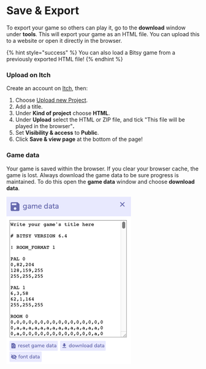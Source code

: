 # Save & Export

To export your game so others can play it, go to the **download** window under **tools**. This will export your game as an HTML file. You can upload this to a website or open it directly in the browser.

{% hint style="success" %}
You can also load a Bitsy game from a previously exported HTML file!
{% endhint %}

### Upload on Itch

Create an account on [Itch](https://itch.io/), then:

1. Choose [Upload new Project](https://itch.io/game/new). 
2. Add a title.
3. Under **Kind of project** choose **HTML**.
4. Under **Upload** select the HTML or ZIP file, and tick "This file will be played in the browser"**.**
5. Set **Visibility & access** to **Public**.
6. Click **Save & view page** at the bottom of the page!

### Game data

Your game is saved within the browser. If you clear your browser cache, the game is lost. Always download the game data to be sure progress is maintained. To do this open the **game data** window and choose **download data**.

![](../../../../.gitbook/assets/bitsy-data.png)

